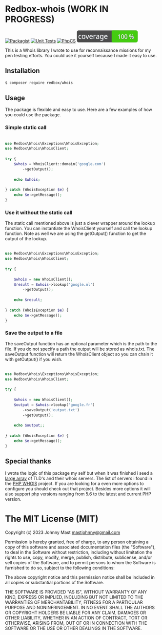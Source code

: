 # Redbox-whois (WORK IN PROGRESS)

[![Packagist](https://img.shields.io/packagist/v/redbox/whois.svg)](https://packagist.org/packages/redbox/whois)
[![Unit Tests](https://github.com/johnnymast/redbox-whois/actions/workflows/Tests.yml/badge.svg)](https://github.com/johnnymast/redbox-whois/actions/workflows/Tests.yml)
[![PhpCS](https://github.com/johnnymast/redbox-whois/actions/workflows/Phpcs.yaml/badge.svg)](https://github.com/johnnymast/redbox-whois/actions/workflows/Phpcs.yaml)
[![Test Coverage PHP Package](https://github.com/johnnymast/redbox-whois/blob/master/badges/coverage-badge.svg)](https://github.com/johnnymast/redbox-whois/actions/workflows/pest-coverage.yaml)

This is a Whois library I wrote to use for reconnaissance missions for my pen testing efforts. You could use it yourself because I made it easy to use.

## Installation

```bash
$ composer require redbox/whois
```

## Usage

The package is flexible and easy to use. Here are a few examples of how you could use the package.

### Simple static call

```php

use Redbox\Whois\Exceptions\WhoisException;
use Redbox\Whois\WhoisClient;

try {
    $whois = WhoisClient::domain('google.com')
        ->getOutput();

    echo $whois;

} catch (WhoisException $e) {
    echo $e->getMessage();
}
```

### Use it without the static call

The static call mentioned above is just a clever wrapper around the lookup function. You can instantiate the WhoisClient
yourself and call the lookup function. Note as well we are using the getOutput() function to get the output of the
lookup.

```php

use Redbox\Whois\Exceptions\WhoisException;
use Redbox\Whois\WhoisClient;

try {

    $whois = new WhoisClient();
    $result = $whois->lookup('google.nl')
        ->getOutput();

    echo $result;

} catch (WhoisException $e) {
    echo $e->getMessage();
}

```




### Save the output to a file

The saveOutput function has an optional parameter which is the path to the file. If you do not specify a path the
output will be stored as whois.txt. The saveOutput function will return the WhoisClient object so you can chain it with
getOutput() if you wish.

```php

use Redbox\Whois\Exceptions\WhoisException;
use Redbox\Whois\WhoisClient;

try {

    $whois = new WhoisClient();
    $output = $whois->lookup('google.fr')
        ->saveOutput('output.txt')
        ->getOutput();

    echo $output;;

} catch (WhoisException $e) {
    echo $e->getMessage();
}


```

## Special thanks

I wrote the logic of this package my self but when it was finished i seed a [large array](https://github.com/johnnymast/redbox-whois/blob/master/src/Servers.php) of TLD's and their whois servers.
The list of servers i found in the [PHP WHOIS](https://github.com/io-developer/php-whois) project. If you are looking for a even more options
to configure you should check out that project. Besides more options it will also support php versions ranging from 5.6 to the latest and current
PHP version. 

# The MIT License (MIT)

Copyright (c) 2023 Johnny Mast <mastjohnny@gmail.com>

Permission is hereby granted, free of charge, to any person obtaining a copy
of this software and associated documentation files (the "Software"), to deal
in the Software without restriction, including without limitation the rights
to use, copy, modify, merge, publish, distribute, sublicense, and/or sell
copies of the Software, and to permit persons to whom the Software is
furnished to do so, subject to the following conditions:

The above copyright notice and this permission notice shall be included in
all copies or substantial portions of the Software.

THE SOFTWARE IS PROVIDED "AS IS", WITHOUT WARRANTY OF ANY KIND, EXPRESS OR
IMPLIED, INCLUDING BUT NOT LIMITED TO THE WARRANTIES OF MERCHANTABILITY,
FITNESS FOR A PARTICULAR PURPOSE AND NONINFRINGEMENT. IN NO EVENT SHALL THE
AUTHORS OR COPYRIGHT HOLDERS BE LIABLE FOR ANY CLAIM, DAMAGES OR OTHER
LIABILITY, WHETHER IN AN ACTION OF CONTRACT, TORT OR OTHERWISE, ARISING FROM,
OUT OF OR IN CONNECTION WITH THE SOFTWARE OR THE USE OR OTHER DEALINGS IN
THE SOFTWARE.
